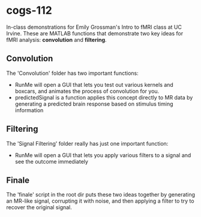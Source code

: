 # cogs-112
In-class demonstrations for Emily Grossman's Intro to fMRI class at UC Irvine. These are MATLAB functions that demonstrate two key ideas for fMRI analysis: **convolution** and **filtering**.

Convolution
-
The 'Convolution' folder has two important functions:
- RunMe will open a GUI that lets you test out various kernels and boxcars, and animates the process of convolution for you.
- predictedSignal is a function applies this concept directly to MR data by generating a predicted brain response based on stimulus timing information

Filtering
-
The 'Signal Filtering' folder really has just one important function:
- RunMe will open a GUI that lets you apply various filters to a signal and see the outcome immediately

Finale
-
The 'finale' script in the root dir puts these two ideas together by generating an MR-like signal, corrupting it with noise, and then applying a filter to try to recover the original signal.
